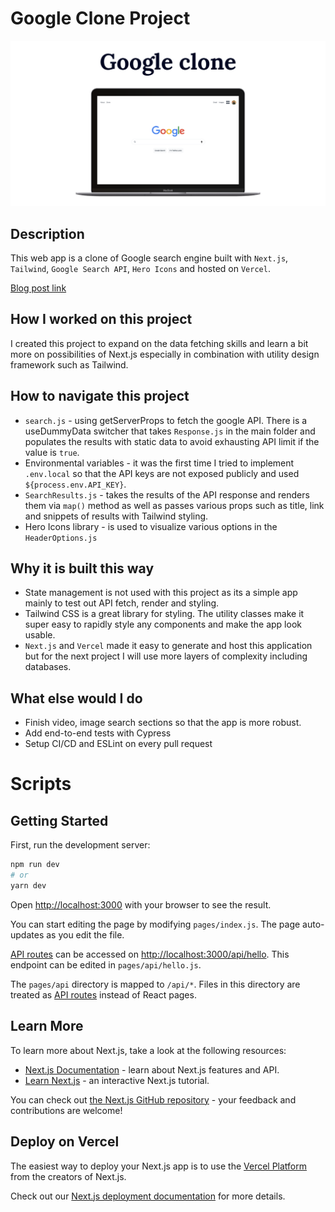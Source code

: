 # Google Clone Project

![google-clone-thumbnail](./public/google-clone-thumbnail.png)

## Description

This web app is a clone of Google search engine built with `Next.js`, `Tailwind`, `Google Search API`, `Hero Icons` and hosted on `Vercel`.

[Blog post link](https://www.kirillso.com/blog/google-clone-project)

## How I worked on this project

I created this project to expand on the data fetching skills and learn a bit more on possibilities of Next.js especially in combination with utility design framework such as Tailwind.

## How to navigate this project

- `search.js` - using getServerProps to fetch the google API. There is a useDummyData switcher that takes `Response.js` in the main folder and populates the results with static data to avoid exhausting API limit if the value is `true`.
- Environmental variables - it was the first time I tried to implement `.env.local` so that the API keys are not exposed publicly and used `${process.env.API_KEY}`.
- `SearchResults.js` - takes the results of the API response and renders them via `map()` method as well as passes various props such as title, link and snippets of results with Tailwind styling.
- Hero Icons library - is used to visualize various options in the `HeaderOptions.js`

## Why it is built this way

- State management is not used with this project as its a simple app mainly to test out API fetch, render and styling.
- Tailwind CSS is a great library for styling. The utility classes make it super easy to rapidly style any components and make the app look usable.
- `Next.js` and `Vercel` made it easy to generate and host this application but for the next project I will use more layers of complexity including databases.

## What else would I do

- Finish video, image search sections so that the app is more robust.
- Add end-to-end tests with Cypress
- Setup CI/CD and ESLint on every pull request

# Scripts

## Getting Started

First, run the development server:

```bash
npm run dev
# or
yarn dev
```

Open [http://localhost:3000](http://localhost:3000) with your browser to see the result.

You can start editing the page by modifying `pages/index.js`. The page auto-updates as you edit the file.

[API routes](https://nextjs.org/docs/api-routes/introduction) can be accessed on [http://localhost:3000/api/hello](http://localhost:3000/api/hello). This endpoint can be edited in `pages/api/hello.js`.

The `pages/api` directory is mapped to `/api/*`. Files in this directory are treated as [API routes](https://nextjs.org/docs/api-routes/introduction) instead of React pages.

## Learn More

To learn more about Next.js, take a look at the following resources:

- [Next.js Documentation](https://nextjs.org/docs) - learn about Next.js features and API.
- [Learn Next.js](https://nextjs.org/learn) - an interactive Next.js tutorial.

You can check out [the Next.js GitHub repository](https://github.com/vercel/next.js/) - your feedback and contributions are welcome!

## Deploy on Vercel

The easiest way to deploy your Next.js app is to use the [Vercel Platform](https://vercel.com/new?utm_medium=default-template&filter=next.js&utm_source=create-next-app&utm_campaign=create-next-app-readme) from the creators of Next.js.

Check out our [Next.js deployment documentation](https://nextjs.org/docs/deployment) for more details.
